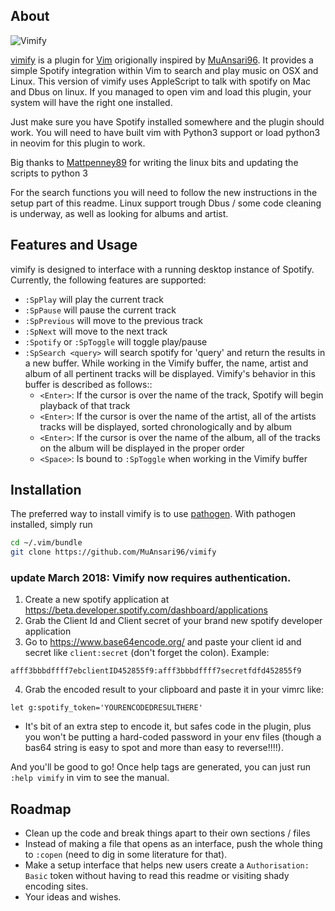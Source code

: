 ## About

![Vimify](https://raw.githubusercontent.com/HendrikPetertje/vimify/master/example.png)

[vimify](https://github.com/Hendrikpetertje/vimify) is a plugin for [Vim](https://github.com/vim/vim) 
origionally inspired by [MuAnsari96](https://github.com/MuAnsari96/vimify).
It provides a simple Spotify integration within Vim to search and play music on
OSX and Linux. This version of vimify uses AppleScript to talk with spotify on
Mac and Dbus on linux. If you managed to open vim and load this plugin, your
system will have the right one installed.

Just make sure you have Spotify installed somewhere and the plugin should work.
You will need to have built vim with Python3 support or load python3 in neovim
for this plugin to work.

Big thanks to [Mattpenney89](https://github.com/mattpenney89) for writing the
linux bits and updating the scripts to python 3

For the search functions you will need to follow the new instructions in the setup
part of this readme. Linux support trough Dbus / some code cleaning is underway,
as well as looking for albums and artist.

## Features and Usage
vimify is designed to interface with a running desktop instance of Spotify. Currently, the following features are supported:

* `:SpPlay` will play the current track
* `:SpPause` will pause the current track
* `:SpPrevious` will move to the previous track
* `:SpNext` will move to the next track
* `:Spotify` or `:SpToggle` will toggle play/pause
* `:SpSearch <query>` will search spotify for 'query' and return the results in a new buffer. While working in the Vimify buffer, the name, artist and album of all pertinent tracks will be displayed. Vimify's behavior in this buffer is described as follows::
    * `<Enter>`: If the cursor is over the name of the track, Spotify will begin playback of that track
    * `<Enter>`: If the cursor is over the name of the artist, all of the artists tracks will be displayed, sorted chronologically and by album
    * `<Enter>`: If the cursor is over the name of the album, all of the tracks on the album will be displayed in the proper order
    * `<Space>`: Is bound to `:SpToggle` when working in the Vimify buffer

## Installation
The preferred way to install vimify is to use [pathogen](https://github.com/tpope/vim-pathogen). With pathogen installed, simply run
```bash
cd ~/.vim/bundle
git clone https://github.com/MuAnsari96/vimify
```
### update March 2018: Vimify now requires authentication.

1. Create a new spotify application at https://beta.developer.spotify.com/dashboard/applications
2. Grab the Client Id and Client secret of your brand new spotify developer application
3. Go to https://www.base64encode.org/ and paste your client id and secret like `client:secret` (don't forget the colon). Example:

```
afff3bbbdffff7ebclientID452855f9:afff3bbbdffff7secretfdfd452855f9
```

4. Grab the encoded result to your clipboard and paste it in your vimrc like:

```
let g:spotify_token='YOURENCODEDRESULTHERE'
```

* It's bit of an extra step to encode it, but safes code in the plugin, plus you
won't be putting a hard-coded password in your env files (though a bas64 string is easy
to spot and more than easy to reverse!!!!).

And you'll be good to go! Once help tags are generated, you can just run `:help vimify` in vim to see the manual.

## Roadmap
- Clean up the code and break things apart to their own sections / files
- Instead of making a file that opens as an interface, 
  push the whole thing to `:copen` (need to dig in some literature for that).
- Make a setup interface that helps new users create a `Authorisation: Basic`
  token without having to read this readme or visiting shady encoding sites.
- Your ideas and wishes.

